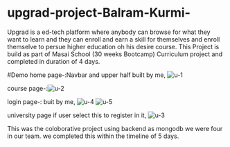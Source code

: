 # upgrad-project-Balram-Kurmi-

Upgrad is a ed-tech platform where anybody can browse for what they want to learn and they can enroll and earn a skill for themselves and enroll themselve to persue higher education oh his desire course. 
This Project is build as part of Masai School (30 weeks Bootcamp) Curriculum project and completed in duration of 4 days.

#Demo
home page-:Navbar and upper half built by me,
![u-1](https://user-images.githubusercontent.com/86410279/135995381-9aaafddc-0f7c-4fbd-8ec3-dedac7af2383.PNG)

course page-:![u-2](https://user-images.githubusercontent.com/86410279/135995573-026d970e-da0f-439d-b0a6-50a74eb7f484.PNG)

login page-: buit by me,
![u-4](https://user-images.githubusercontent.com/86410279/135995784-8ab47dd9-5887-4dba-8da0-c47b2a968d90.PNG)
![u-5](https://user-images.githubusercontent.com/86410279/135995801-e1867d7e-3150-4fea-9c47-2f40136d376b.PNG)

university page if user select this to register in it,
![u-3](https://user-images.githubusercontent.com/86410279/135995919-8ab0eb37-c9dc-42c5-9f45-2bfd3fd2773d.PNG)

This was the coloborative project using backend as mongodb we were four in our team. we completed this within the timeline of  5 days.
